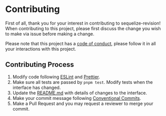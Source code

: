 # Contributing

First of all, thank you for your interest in contributing to sequelize-revision!
When contributing to this project, please first discuss the change you wish to make via issue before making a change.

Please note that this project has a [code of conduct](https://github.com/yujiosaka/sequelize-revision/blob/main/docs/CODE_OF_CONDUCT.md), please follow it in all your interactions with this project.

## Contributing Process

1. Modify code following [ESLint](https://eslint.org) and [Prettier](https://prettier.io/).
2. Make sure all tests are passed by `pnpm test`. Modify tests when the interface has changed.
3. Update the [README.md](https://github.com/yujiosaka/sequelize-revision/blob/main/docs/API.md) with details of changes to the interface.
4. Make your commit message following [Conventional Commits](https://conventionalcommits.org/).
5. Make a Pull Request and you may request a reviewer to merge your commit.
